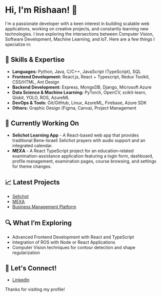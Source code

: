 # Hi, I'm Rishaan! 👋

I'm a passionate developer with a keen interest in building scalable web applications, working on creative projects, and constantly learning new technologies. I love exploring the intersections between Computer Vision, Software Development, Machine Learning, and IoT. Here are a few things I specialize in:

## 🚀 Skills & Expertise
- **Languages:** Python, Java, C/C++, JavaScript (TypeScript), SQL
- **Frontend Development:** React.js, React + Typescript, Redux Toolkit, CSS/HTML, Ant Design
- **Backend Development:** Express, MongoDB, Django, Microsoft Azure
- **Data Science & Machine Learning:** PyTorch, OpenCV, scikit-learn, Qiskit, YOLO, ROS, AzureML
- **DevOps & Tools:** Git/GitHub, Linux, AzureML, Firebase, Azure SDK
- **Others:** Graphic Design (Figma, Canva), Project Management

## 🌱 Currently Working On
- **Selichot Learning App** - A React-based web app that provides traditional Bene-Israeli Selichot prayers with audio support and an integrated calendar.
- **MEXA** - A React TypeScript project for an education-related examination-assistance application featuring a login form, dashboard, profile management, examination pages, course browsing, and settings for theme changes.

## 📈 Latest Projects
- [Selichot](https://github.com/rishn/Selichot)
- [MEXA](https://github.com/rishn/mexa)
- [Business Management Platform](https://github.com/rishn/MERN-Project-Company)

## 🔍 What I’m Exploring
- Advanced Frontend Development with React and TypeScript
- Integration of ROS with Node or React Applications
- Computer Vision techniques for contour detection and shape regularization

## 💬 Let's Connect!
- [LinkedIn](https://www.linkedin.com/in/rishn)

Thanks for visiting my profile!
